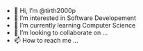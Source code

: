 - 👋 Hi, I’m @tirth2000p
- 👀 I’m interested in Software Developement
- 🌱 I’m currently learning Computer Science
- 💞️ I’m looking to collaborate on ...
- 📫 How to reach me ...

<!---
tirth2000p/tirth2000p is a ✨ special ✨ repository because its `README.md` (this file) appears on your GitHub profile.
You can click the Preview link to take a look at your changes.
--->
